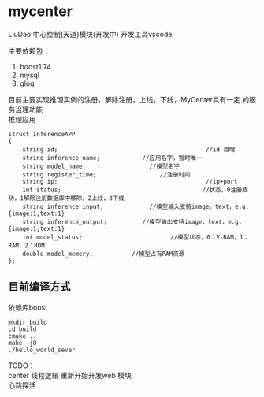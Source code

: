 # mycenter
LiuDao 中心控制(天道)模块(开发中)
开发工具vscode  

主要依赖包：   
1. boost1.74  
2. mysql  
3. glog  

目前主要实现推理实例的注册，解除注册，上线，下线，MyCenter具有一定 的服务治理功能   
推理应用
```
struct inferenceAPP
{
    string id;                                          //id 自增
    string inference_name;            //应用名字，暂时唯一
    string model_name;                  //模型名字
    string register_time;                  //注册时间
    string ip;                                          //ip+port
    int status;                                        //状态，0注册成功，1解除注册数据库中移除，2上线，3下线
    string inference_input;             //模型输入支持image，text，e.g. {image:1;text:1}
    string inference_output;          //模型输出支持image，text，e.g. {image:1;text:1}
    int model_status;                         //模型状态，0：V-RAM，1：RAM，2：ROM
    double model_memery;           //模型占有RAM资源 
};
```

## 目前编译方式
依赖库boost
```
mkdir build
cd build
cmake ..
make -j8
./hello_world_sever
```

TODO：  
center 线程逻辑
重新开始开发web 模块  
心跳探活  
